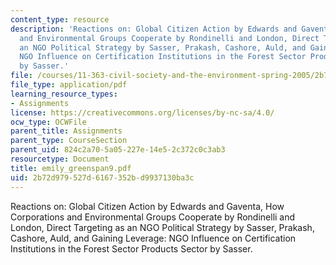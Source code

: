 ```yaml
---
content_type: resource
description: 'Reactions on: Global Citizen Action by Edwards and Gaventa, How Corporations
  and Environmental Groups Cooperate by Rondinelli and London, Direct Targeting as
  an NGO Political Strategy by Sasser, Prakash, Cashore, Auld, and Gaining Leverage:
  NGO Influence on Certification Institutions in the Forest Sector Products Sector
  by Sasser.'
file: /courses/11-363-civil-society-and-the-environment-spring-2005/2b72d979527d6167352bd9937130ba3c_emily_greenspan9.pdf
file_type: application/pdf
learning_resource_types:
- Assignments
license: https://creativecommons.org/licenses/by-nc-sa/4.0/
ocw_type: OCWFile
parent_title: Assignments
parent_type: CourseSection
parent_uid: 824c2a70-5a05-227e-14e5-2c372c0c3ab3
resourcetype: Document
title: emily_greenspan9.pdf
uid: 2b72d979-527d-6167-352b-d9937130ba3c
---
```

Reactions on: Global Citizen Action by Edwards and Gaventa, How Corporations and Environmental Groups Cooperate by Rondinelli and London, Direct Targeting as an NGO Political Strategy by Sasser, Prakash, Cashore, Auld, and Gaining Leverage: NGO Influence on Certification Institutions in the Forest Sector Products Sector by Sasser.
